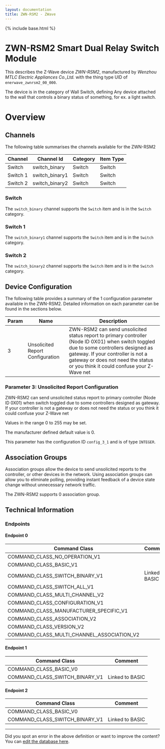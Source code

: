 ```yaml
---
layout: documentation
title: ZWN-RSM2 - ZWave
---
```


{% include base.html %}

# ZWN-RSM2 Smart Dual Relay Switch Module
This describes the Z-Wave device *ZWN-RSM2*, manufactured by *Wenzhou MTLC Electric Appliances Co.,Ltd.* with the thing type UID of ```enerwave_zwnrsm2_00_000```.

The device is in the category of Wall Switch, defining Any device attached to the wall that controls a binary status of something, for ex. a light switch.

# Overview

## Channels
The following table summarises the channels available for the ZWN-RSM2

| Channel | Channel Id | Category | Item Type |
|---------|------------|----------|-----------|
| Switch | switch_binary | Switch | Switch | 
| Switch 1 | switch_binary1 | Switch | Switch | 
| Switch 2 | switch_binary2 | Switch | Switch | 

### Switch
The ```switch_binary``` channel supports the ```Switch``` item and is in the ```Switch``` category.

### Switch 1
The ```switch_binary1``` channel supports the ```Switch``` item and is in the ```Switch``` category.

### Switch 2
The ```switch_binary2``` channel supports the ```Switch``` item and is in the ```Switch``` category.



## Device Configuration
The following table provides a summary of the 1 configuration parameter available in the ZWN-RSM2.
Detailed information on each parameter can be found in the sections below.

| Param | Name  | Description |
|-------|-------|-------------|
| 3 | Unsolicited Report Configuration | ZWN-RSM2 can send unsolicited status report to primary controller (Node ID 0X01) when switch toggled due to some controllers designed as gateway. If your controller is not a gateway or does not need the status or you think it could confuse your Z-Wave net |

### Parameter 3: Unsolicited Report Configuration
ZWN-RSM2 can send unsolicited status report to primary controller (Node ID 0X01) when switch toggled due to some controllers designed as gateway. If your controller is not a gateway or does not need the status or you think it could confuse your Z-Wave net

Values in the range 0 to 255 may be set.

The manufacturer defined default value is 0.

This parameter has the configuration ID ```config_3_1``` and is of type ```INTEGER```.


## Association Groups
Association groups allow the device to send unsolicited reports to the controller, or other devices in the network. Using association groups can allow you to eliminate polling, providing instant feedback of a device state change without unnecessary network traffic.

The ZWN-RSM2 supports 0 association group.

## Technical Information

### Endpoints

#### Endpoint 0

| Command Class | Comment |
|---------------|---------|
| COMMAND_CLASS_NO_OPERATION_V1| |
| COMMAND_CLASS_BASIC_V1| |
| COMMAND_CLASS_SWITCH_BINARY_V1| Linked to BASIC|
| COMMAND_CLASS_SWITCH_ALL_V1| |
| COMMAND_CLASS_MULTI_CHANNEL_V2| |
| COMMAND_CLASS_CONFIGURATION_V1| |
| COMMAND_CLASS_MANUFACTURER_SPECIFIC_V1| |
| COMMAND_CLASS_ASSOCIATION_V2| |
| COMMAND_CLASS_VERSION_V2| |
| COMMAND_CLASS_MULTI_CHANNEL_ASSOCIATION_V2| |
#### Endpoint 1

| Command Class | Comment |
|---------------|---------|
| COMMAND_CLASS_BASIC_V0| |
| COMMAND_CLASS_SWITCH_BINARY_V1| Linked to BASIC|
#### Endpoint 2

| Command Class | Comment |
|---------------|---------|
| COMMAND_CLASS_BASIC_V0| |
| COMMAND_CLASS_SWITCH_BINARY_V1| Linked to BASIC|

---

Did you spot an error in the above definition or want to improve the content?
You can [edit the database here](http://www.cd-jackson.com/index.php/zwave/zwave-device-database/zwave-device-list/devicesummary/465).
